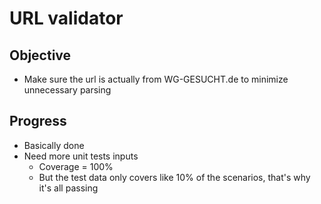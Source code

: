 # URL validator

## Objective
- Make sure the url is actually from WG-GESUCHT.de to minimize unnecessary parsing

## Progress
- Basically done
- Need more unit tests inputs
    - Coverage = 100%
    - But the test data only covers like 10% of the scenarios, that's why it's all passing